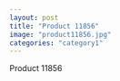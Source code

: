 ```yaml
---
layout: post
title: "Product 11856"
image: "product11856.jpg"
categories: "category1"
---
```

Product 11856
